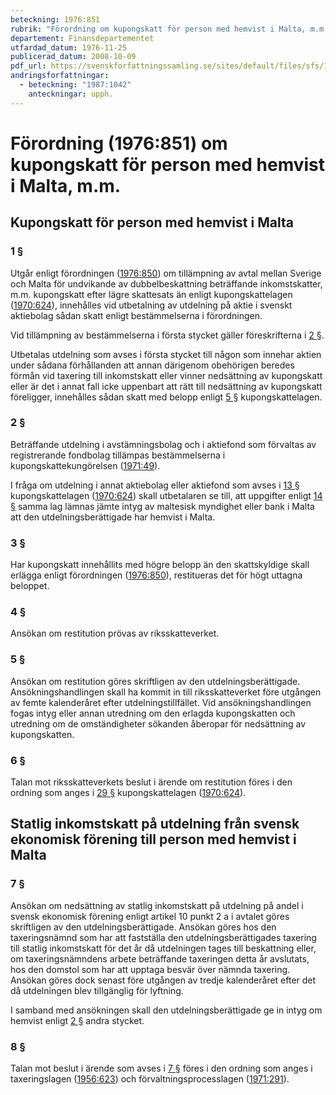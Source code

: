 ```yaml
---
beteckning: 1976:851
rubrik: "Förordning om kupongskatt för person med hemvist i Malta, m.m."
departement: Finansdepartementet
utfardad_datum: 1976-11-25
publicerad_datum: 2008-10-09
pdf_url: https://svenskforfattningssamling.se/sites/default/files/sfs/1976-11/SFS1976-851.pdf
andringsforfattningar:
  - beteckning: "1987:1042"
    anteckningar: upph.
---
```


# Förordning (1976:851) om kupongskatt för person med hemvist i Malta, m.m.

## Kupongskatt för person med hemvist i Malta

### 1 §

Utgår enligt förordningen ([1976:850](https://selex.se/eli/sfs/1976/850)) om tillämpning av avtal  mellan Sverige och Malta för undvikande av dubbelbeskattning  beträffande inkomstskatter, m.m. kupongskatt efter lägre skattesats än enligt kupongskattelagen ([1970:624](https://selex.se/eli/sfs/1970/624)), innehålles vid utbetalning av  utdelning på aktie i svenskt aktiebolag sådan skatt enligt  bestämmelserna i förordningen.

Vid tillämpning av bestämmelserna i första stycket gäller föreskrifterna i [2 §](#2).

Utbetalas utdelning som avses i första stycket till någon som innehar aktien under sådana förhållanden att annan därigenom obehörigen  beredes förmån vid taxering till inkomstskatt eller vinner nedsättning av kupongskatt eller är det i annat fall icke uppenbart att rätt till nedsättning av kupongskatt föreligger, innehålles sådan skatt med belopp enligt [5 §](#5) kupongskattelagen.

### 2 §

Beträffande utdelning i avstämningsbolag och i aktiefond som förvaltas av registrerande fondbolag tillämpas bestämmelserna i kupongskattekungörelsen ([1971:49](https://selex.se/eli/sfs/1971/49)).

I fråga om utdelning i annat aktiebolag eller aktiefond som avses i [13 §](#13) kupongskattelagen ([1970:624](https://selex.se/eli/sfs/1970/624)) skall utbetalaren se till, att  uppgifter enligt [14 §](#14) samma lag lämnas jämte intyg av maltesisk  myndighet eller bank i Malta att den utdelningsberättigade har hemvist i Malta.

### 3 §

Har kupongskatt innehållits med högre belopp än den skattskyldige skall erlägga enligt förordningen ([1976:850](https://selex.se/eli/sfs/1976/850)), restitueras det för högt uttagna beloppet.

### 4 §

Ansökan om restitution prövas av riksskatteverket.

### 5 §

Ansökan om restitution göres skriftligen av den utdelningsberättigade. Ansökningshandlingen skall ha kommit in till riksskatteverket före utgången av femte kalenderåret efter utdelningstillfället. Vid ansökningshandlingen fogas intyg eller annan utredning om den erlagda kupongskatten och utredning om de omständigheter sökanden åberopar för nedsättning av kupongskatten.

### 6 §

Talan mot riksskatteverkets beslut i ärende om restitution föres i den ordning som anges i [29 §](#29) kupongskattelagen ([1970:624](https://selex.se/eli/sfs/1970/624)).

## Statlig inkomstskatt på utdelning från svensk ekonomisk förening till person med hemvist i Malta

### 7 §

Ansökan om nedsättning av statlig inkomstskatt på utdelning på andel i svensk ekonomisk förening enligt artikel 10 punkt 2 a i  avtalet göres skriftligen av den utdelningsberättigade. Ansökan göres  hos den taxeringsnämnd som har att fastställa den  utdelningsberättigades taxering till statlig inkomstskatt för det år  då utdelningen tages till beskattning eller, om taxeringsnämndens  arbete beträffande taxeringen detta år avslutats, hos den domstol som  har att upptaga besvär över nämnda taxering. Ansökan göres dock senast före utgången av tredje kalenderåret efter det då utdelningen blev  tillgänglig för lyftning.

I samband med ansökningen skall den utdelningsberättigade ge in intyg om hemvist enligt [2 §](#2) andra stycket.

### 8 §

Talan mot beslut i ärende som avses i [7 §](#7) föres i den ordning som anges i taxeringslagen ([1956:623](https://selex.se/eli/sfs/1956/623)) och förvaltningsprocesslagen ([1971:291](https://selex.se/eli/sfs/1971/291)).